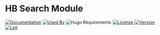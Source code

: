# HB Search Module

[![Documentation](https://img.shields.io/badge/docs-references-blue?logo=hugo&style=flat-square)](https://hb.hugomods.com)
[![Used By](https://flat.badgen.net/github/dependents-repo/hbstack/search?icon=hugo&label=used+by&color=green)](https://github.com/hbstack/search/network/dependents)
![Hugo Requirements](https://img.shields.io/badge/dynamic/json?color=important&label=requirements&query=requirements&logo=hugo&style=flat-square&url=https://api.razonyang.com/v1/hugo/modules/github.com/hbstack/search)
[![License](https://img.shields.io/github/license/hbstack/search?style=flat-square)](https://github.com/hbstack/search/blob/main/LICENSE)
[![Version](https://img.shields.io/badge/dynamic/json?color=blue&label=version&query=name&url=https://api.razonyang.com/v1/github/tag/hbstack/search&style=flat-square)](https://github.com/hbstack/search/tags)
[![Lint](https://github.com/hbstack/search/actions/workflows/lint.yml/badge.svg?style=flat-square)](https://github.com/hbstack/search/actions/workflows/lint.yml)
